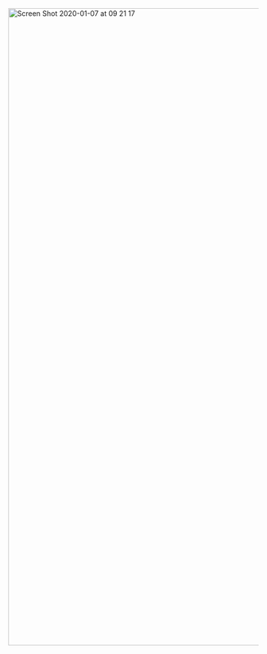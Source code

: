 <img width="1280" alt="Screen Shot 2020-01-07 at 09 21 17" src="https://user-images.githubusercontent.com/38149043/71863472-8acaec80-312f-11ea-8fc3-ca32c74e12d6.png">
